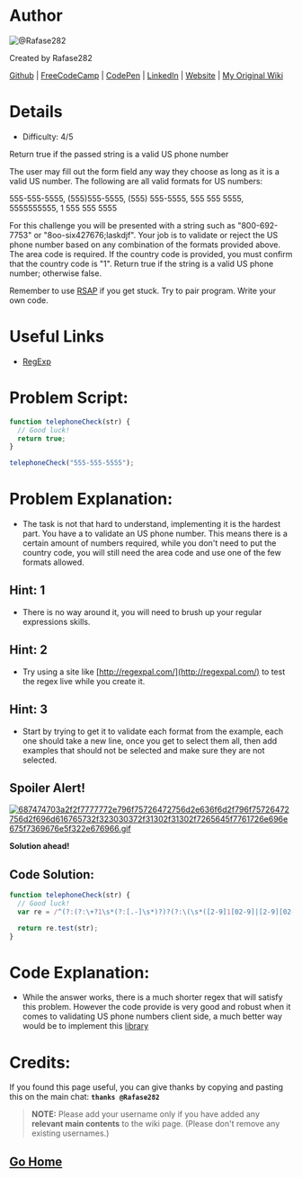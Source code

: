 # Author
![@Rafase282](https://avatars0.githubusercontent.com/Rafase282?&s=128)

Created by Rafase282

[Github](https://github.com/Rafase282) | [FreeCodeCamp](http://www.freecodecamp.com/rafase282) |  [CodePen](http://codepen.io/Rafase282/) | [LinkedIn](https://www.linkedin.com/in/rafase282) | [Website](https://rafase282.github.io/) | [My Original Wiki](http://rafase282.github.io/My-FreeCodeCamp-Code/)

# Details
- Difficulty: 4/5

Return true if the passed string is a valid US phone number

The user may fill out the form field any way they choose as long as it is a valid US number. The following are all valid formats for US numbers:

555-555-5555, (555)555-5555, (555) 555-5555, 555 555 5555, 5555555555, 1 555 555 5555

For this challenge you will be presented with a string such as "800-692-7753" or "8oo-six427676;laskdjf". Your job is to validate or reject the US phone number based on any combination of the formats provided above. The area code is required. If the country code is provided, you must confirm that the country code is "1". Return true if the string is a valid US phone number; otherwise false.

Remember to use [RSAP](http://www.freecodecamp.com/field-guide/how-do-i-get-help-when-I-get-stuck) if you get stuck. Try to pair program. Write your own code.

# Useful Links
- [RegExp](https://developer.mozilla.org/en-US/docs/Web/JavaScript/Reference/Global_Objects/RegExp)

# Problem Script:

```js
function telephoneCheck(str) {
  // Good luck!
  return true;
}

telephoneCheck("555-555-5555");
```

# Problem Explanation:
- The task is not that hard to understand, implementing it is the hardest part. You have a to validate an US phone number. This means there is a certain amount of numbers required, while you don't need to put the country code, you will still need the area code and use one of the few formats allowed.

## Hint: 1
- There is no way around it, you will need to brush up your regular expressions skills.

## Hint: 2
- Try using a site like [http://regexpal.com/](http://regexpal.com/) to test the regex live while you create it.

## Hint: 3
- Start by trying to get it to validate each format from the example, each one should take a new line, once you get to select them all, then add examples that should not be selected and make sure they are not selected.

## Spoiler Alert!
[![687474703a2f2f7777772e796f75726472756d2e636f6d2f796f75726472756d2f696d616765732f323030372f31302f31302f7265645f7761726e696e675f7369676e5f322e676966.gif](https://files.gitter.im/FreeCodeCamp/Wiki/nlOm/thumb/687474703a2f2f7777772e796f75726472756d2e636f6d2f796f75726472756d2f696d616765732f323030372f31302f31302f7265645f7761726e696e675f7369676e5f322e676966.gif)](https://files.gitter.im/FreeCodeCamp/Wiki/nlOm/687474703a2f2f7777772e796f75726472756d2e636f6d2f796f75726472756d2f696d616765732f323030372f31302f31302f7265645f7761726e696e675f7369676e5f322e676966.gif)

**Solution ahead!**

## Code Solution:

```js
function telephoneCheck(str) {
  // Good luck!
  var re = /^(?:(?:\+?1\s*(?:[.-]\s*)?)?(?:\(\s*([2-9]1[02-9]|[2-9][02-8]1|[2-9][02-8][02-9])\s*\)|([2-9]1[02-9]|[2-9][02-8]1|[2-9][02-8][02-9]))\s*(?:[.-]\s*)?)?([2-9]1[02-9]|[2-9][02-9]1|[2-9][02-9]{2})\s*(?:[.-]\s*)?([0-9]{4})$/;

  return re.test(str);
}
```

# Code Explanation:
- While the answer works, there is a much shorter regex that will satisfy this problem. However the code provide is very good and robust when it comes to validating US phone numbers client side, a much better way would be to implement this [library](https://github.com/googlei18n/libphonenumber)

# Credits:
If you found this page useful, you can give thanks by copying and pasting this on the main chat:  **`thanks @Rafase282`**

> **NOTE:** Please add your username only if you have added any **relevant main contents** to the wiki page. (Please don't remove any existing usernames.)

## [Go Home](https://github.com/Rafase282/My-FreeCodeCamp-Code/wiki)

